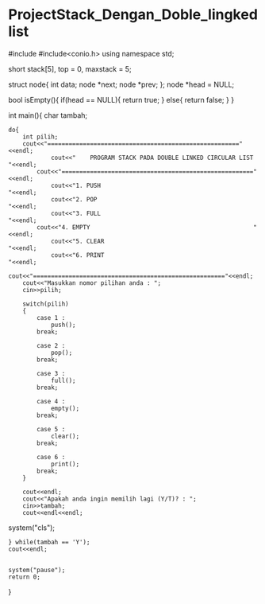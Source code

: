# ProjectStack_Dengan_Doble_lingkedlist
#include<iostream>
#include<conio.h>
using namespace std;

short stack[5], top = 0, maxstack = 5;

struct node{
	int data;
	node *next;
	node *prev;
};
node *head = NULL;

bool isEmpty(){
	if(head == NULL){
		return true;
	}
	else{
		return false;
	}
}




int main(){
	char tambah;
	
	do{
		int pilih;
		cout<<"======================================================"<<endl;
       	        cout<<"    PROGRAM STACK PADA DOUBLE LINKED CIRCULAR LIST    "<<endl;
	        cout<<"======================================================"<<endl;
     	        cout<<"1. PUSH                                               "<<endl;
      	        cout<<"2. POP                                                "<<endl;
    	        cout<<"3. FULL                                               "<<endl;
	        cout<<"4. EMPTY                                              "<<endl;
    	        cout<<"5. CLEAR                                              "<<endl;
    	        cout<<"6. PRINT                                              "<<endl;
    	        cout<<"======================================================"<<endl;
		cout<<"Masukkan nomor pilihan anda : ";
		cin>>pilih;
		
		switch(pilih)
		{
			case 1 : 
				push();
			break;
			
			case 2 : 
				pop();
			break;
			
			case 3 : 
				full();
			break;
			
			case 4 : 
				empty();
			break;
			
			case 5 : 
				clear();
			break;
			
			case 6 : 
				print();
			break;
		}
		
		cout<<endl;
		cout<<"Apakah anda ingin memilih lagi (Y/T)? : ";
		cin>>tambah;
		cout<<endl<<endl;

system("cls");
		
	} while(tambah == 'Y');
	cout<<endl;
	
	
	system("pause");
	return 0;
}
